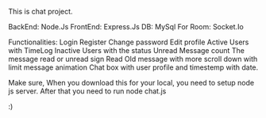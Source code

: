 This is chat project.

BackEnd: Node.Js
FrontEnd: Express.Js
DB: MySql
For Room: Socket.Io


Functionalities:
Login
Register
Change password
Edit profile
Active Users with TimeLog
Inactive Users with the status
Unread Message count
The message read or unread sign
Read Old message with more scroll down with limit message animation
Chat box with user profile and timestemp with date.

Make sure, When you download this for your local, you need to setup node js server. After that you need to run node chat.js

:)